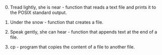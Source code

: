 0. Tread lightly, she is near - function that reads a text file and prints it to the POSIX standard output.
1. Under the snow -  function that creates a file.
2. Speak gently, she can hear -  function that appends text at the end of a file.

3. cp - program that copies the content of a file to another file.
